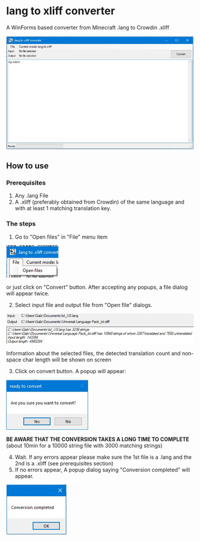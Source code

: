 # lang to xliff converter
A WinForms based converter from Minecraft .lang to Crowdin .xliff

![Photo of app](readme-data/app-view.jpg)
## How to use
### Prerequisites
1. Any .lang File
2. A .xliff (preferably obtained from Crowdin) of the same language and with at least 1 matching translation key.
### The steps
1. Go to "Open files" in "File" menu item

![open files item location](readme-data/openfile1.jpg)

or just click on "Convert" button. After accepting any popups, a file dialog will appear twice.

2. Select input file and output file from "Open file" dialogs.

![info about files](readme-data/fileinfo.jpg)

Information about the selected files, the detected translation count and non-space char length will be shown on screen

3. Click on convert button. A popup will appear:

!["are you sure" dialog](readme-data/modal2.jpg)

**BE AWARE THAT THE CONVERSION TAKES A LONG TIME TO COMPLETE** (about 10min for a 10000 string file with 3000 matching strings)

4. Wait. If any errors appear please make sure the 1st file is a .lang and the 2nd is a .xliff (see prerequisites section)
6. If no errors appear, A popup dialog saying "Conversion completed" will appear.

!["done" dialog](readme-data/modal3.jpg)
